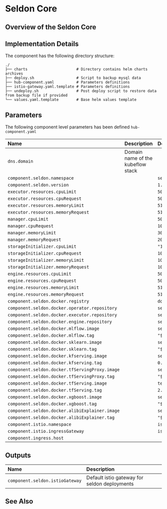 # Seldon Core

## Overview of the Seldon Core

## Implementation Details

The component has the following directory structure:

```text
./
├── charts                      # Directory contains helm charts archives
├── deploy.sh                   # Script to backup mysql data
├── hub-component.yaml          # Parameters definitions
├── istio-gateway.yaml.template # Parameters definitions
├── undeploy.sh                 # Post deploy script to restore data from backup file if provided
└── values.yaml.template        # Base helm values template
```

## Parameters

The following component level parameters has been defined `hub-component.yaml`

| Name | Description | Default Value |
| :--- | :---        | :---          |
| `dns.domain` | Domain name of the kubeflow stack | |
| `component.seldon.namespace` | | `seldon-system` |
| `component.seldon.version` | | `1.5.0` |
| `executor.resources.cpuLimit` | | `500m` |
| `executor.resources.cpuRequest` | | `500m` |
| `executor.resources.memoryLimit` | | `512Mi` |
| `executor.resources.memoryRequest` | | `512Mi` |
| `manager.cpuLimit` | | `500m` |
| `manager.cpuRequest` | | `100m` |
| `manager.memoryLimit` | | `300Mi` |
| `manager.memoryRequest` | | `200Mi` |
| `storageInitializer.cpuLimit` | | `"1"` |
| `storageInitializer.cpuRequest` | | `100m` |
| `storageInitializer.memoryLimit` | | `1Gi` |
| `storageInitializer.memoryRequest` | | `100Mi` |
| `engine.resources.cpuLimit` | | `500m` |
| `engine.resources.cpuRequest` | | `500m` |
| `engine.resources.memoryLimit` | | `512Mi` |
| `engine.resources.memoryRequest` | | `512Mi` |
| `component.seldon.docker.registry` | | `docker.io` |
| `component.seldon.docker.operator.repository` | | `seldonio/seldon-core-operator` |
| `component.seldon.docker.executor.repository` | | `seldonio/seldon-core-executor` |
| `component.seldon.docker.engine.repository` | | `seldonio/engine` |
| `component.seldon.docker.mlflow.image` | | `seldonio/mlflowserver` |
| `component.seldon.docker.mlflow.tag` | | `"${component.seldon.version}"` |
| `component.seldon.docker.sklearn.image` | | `seldonio/sklearnserver` |
| `component.seldon.docker.sklearn.tag` | | `"${component.seldon.version}"` |
| `component.seldon.docker.kfserving.image` | | `seldonio/mlserver` |
| `component.seldon.docker.kfserving.tag` | | `0.1.1` |
| `component.seldon.docker.tfServingProxy.image` | | `seldonio/tfserving-proxy` |
| `component.seldon.docker.tfServingProxy.tag` | | `"${component.seldon.version}"` |
| `component.seldon.docker.tfServing.image` | | `tensorflow/serving` |
| `component.seldon.docker.tfServing.tag` | | `2.1.0` |
| `component.seldon.docker.xgboost.image` | | `seldonio/xgboostserver` |
| `component.seldon.docker.xgboost.tag` | | `"${component.seldon.version}"` |
| `component.seldon.docker.alibiExplainer.image` | | `seldonio/alibiexplainer` |
| `component.seldon.docker.alibiExplainer.tag` | | `"${component.seldon.version}"` |
| `component.istio.namespace` | | `istio-system` |
| `component.istio.ingressGateway` | | `istio-ingressgateway` |
| `component.ingress.host` | | |

## Outputs

| Name | Description |
| :--- | :---        |
| `component.seldon.istioGateway` | Default istio gateway for seldon deployments |

## See Also
